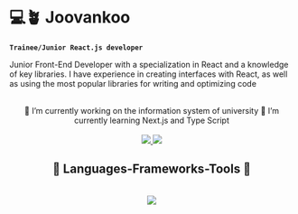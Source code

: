 # 💻🪴 Joovankoo

**`Trainee/Junior React.js developer`**

Junior Front-End Developer with a specialization in React and a
knowledge of key libraries. I have experience in creating
interfaces with React, as well as using the most
popular libraries for writing and optimizing code

<br/>

<div align="center">
    🔭 I’m currently working on the information system of university
    🌱 I’m currently learning Next.js and Type Script
</div>

<br/>

<div align="center"> 
  <a href="mailto:joovankoo@gmail.com">
    <img src="https://img.shields.io/badge/Gmail-333333?style=for-the-badge&logo=gmail&logoColor=red" />
  </a>
  <a href="https://www.linkedin.com/in/ivan-kvych-43932530b/" target="_blank">
    <img src="https://img.shields.io/badge/LinkedIn-0077B5?style=for-the-badge&logo=linkedin&logoColor=white" target="_blank" />
  </a>
</div>

<h2 align="center">🧰 Languages-Frameworks-Tools 🧰</h2>
<br/>
<div align="center">
    <img src="https://skillicons.dev/icons?i=react,bootstrap,html,css,vscode,github,figma,tailwind,git,javascript" />
</div>
<br/>
